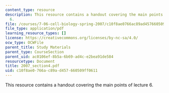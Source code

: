 ```yaml
---
content_type: resource
description: This resource contains a handout covering the main points of lecture
  6.
file: /courses/7-06-cell-biology-spring-2007/c10f8ae0766ac89ad457660509ff0611_2007_section4.pdf
file_type: application/pdf
learning_resource_types: []
license: https://creativecommons.org/licenses/by-nc-sa/4.0/
ocw_type: OCWFile
parent_title: Study Materials
parent_type: CourseSection
parent_uid: ac0106ef-8b5a-6b69-ad4c-e2bea91de584
resourcetype: Document
title: 2007_section4.pdf
uid: c10f8ae0-766a-c89a-d457-660509ff0611
---
```

This resource contains a handout covering the main points of lecture 6.